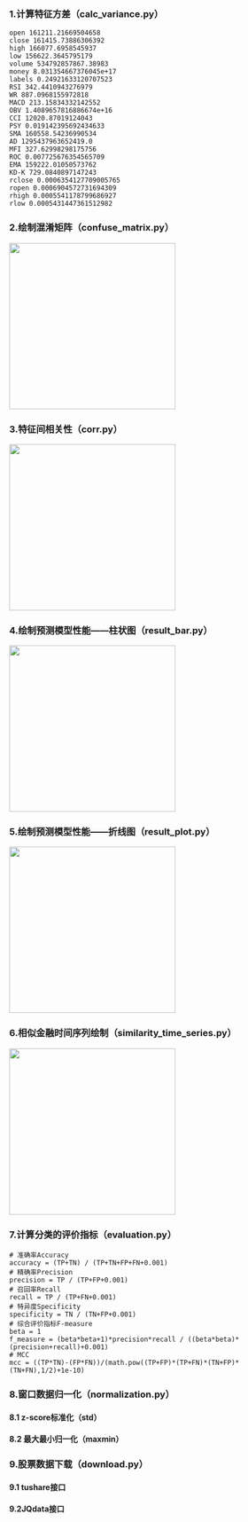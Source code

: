 ### 1.计算特征方差（calc_variance.py）

```
open 161211.21669504658
close 161415.73886306392
high 166077.6958545937
low 156622.3645795179
volume 534792857867.38983
money 8.031354667376045e+17
labels 0.24921633120707523
RSI 342.4410943276979
WR 887.0968155972818
MACD 213.15834332142552
OBV 1.4089657816886674e+16
CCI 12020.87019124043
PSY 0.019142395692434633
SMA 160558.54236990534
AD 1295437963652419.0
MFI 327.62998298175756
ROC 0.007725676354565709
EMA 159222.01050573762
KD-K 729.0840897147243
rclose 0.0006354127709005765
ropen 0.0006904572731694309
rhigh 0.0005541178799686927
rlow 0.0005431447361512982
```

### 2.绘制混淆矩阵（confuse_matrix.py）

<img src="https://github.com/jm199504/Financial-Prediction/blob/master/Financial-Time-Others/images/matrix.png" width = "300" />

### 3.特征间相关性（corr.py）

<img src="https://github.com/jm199504/Financial-Prediction/blob/master/Financial-Time-Others/images/corr.png" width = "300" />

### 4.绘制预测模型性能——柱状图（result_bar.py）

<img src="https://github.com/jm199504/Financial-Prediction/blob/master/Financial-Time-Others/images/bar.png" width = "300" />

### 5.绘制预测模型性能——折线图（result_plot.py）

<img src="https://github.com/jm199504/Financial-Prediction/blob/master/Financial-Time-Others/images/plot.png" width = "300" />

### 6.相似金融时间序列绘制（similarity_time_series.py）

<img src="https://github.com/jm199504/Financial-Prediction/blob/master/Financial-Time-Others/images/sim.png" width = "300" />

### 7.计算分类的评价指标（evaluation.py）

```
# 准确率Accuracy
accuracy = (TP+TN) / (TP+TN+FP+FN+0.001)
# 精确率Precision
precision = TP / (TP+FP+0.001)
# 召回率Recall
recall = TP / (TP+FN+0.001)
# 特异度Specificity
specificity = TN / (TN+FP+0.001)
# 综合评价指标F-measure
beta = 1
f_measure = (beta*beta+1)*precision*recall / ((beta*beta)*(precision+recall)+0.001)
# MCC
mcc = ((TP*TN)-(FP*FN))/(math.pow((TP+FP)*(TP+FN)*(TN+FP)*(TN+FN),1/2)+1e-10)
```

### 8.窗口数据归一化（normalization.py）

#### 8.1 z-score标准化（std）

#### 8.2 最大最小归一化（maxmin）

### 9.股票数据下载（download.py）

#### 9.1 tushare接口

#### 9.2JQdata接口




